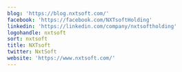 ```yaml
---
blog: 'https://blog.nxtsoft.com/'
facebook: 'https://facebook.com/NXTsoftHolding'
linkedin: 'https://linkedin.com/company/nxtsoftholding'
logohandle: nxtsoft
sort: nxtsoft
title: NXTsoft
twitter: NxtSoft
website: 'https://www.nxtsoft.com/'
---
```

